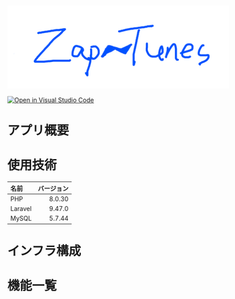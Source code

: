 ![Zap-Tunes](Zap-Tunes.jpg)

[![Open in Visual Studio Code](https://img.shields.io/static/v1?logo=visualstudiocode&label=&message=Open%20in%20Visual%20Studio%20Code&labelColor=2c2c32&color=007acc&logoColor=007acc)](https://open.vscode.dev/g198sato/Zap-Tunes)

# アプリ概要

# 使用技術

| 名前    | バージョン |
| :------ | ---------: |
| PHP     |     8.0.30 |
| Laravel |     9.47.0 |
| MySQL   |     5.7.44 |

# インフラ構成

# 機能一覧

